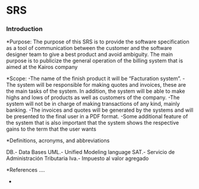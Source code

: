 # SRS 
### Introduction
*Purpose: The purpose of this SRS is to provide the software specification as a tool of communication between the customer and the software designer team to give a best product and avoid ambiguity.
The main purpose is to publicize the general operation of the billing system that is aimed at the Kairos company

*Scope: 
-The name of the finish product it will be “Facturation system”. 
-The system will be responsible for making quotes and invoices, these are the main tasks of the system.
In addition, the system will be able to make highs and lows of products as well as customers of the company.
-The system will not be in charge of making transactions of any kind, mainly banking.
-The invoices and quotes will be generated by the systems and will be presented to the final user in a PDF format.
-Some additional feature of the system that is also important that the system shows the respective gains to the term that the user wants

*Definitions, acronyms, and abbreviations

DB.- Data Bases
UML.- Unified Modeling language 
SAT.- Servicio de Administración Tributaria 
Iva.- Impuesto al valor agregado

*References
....

*

